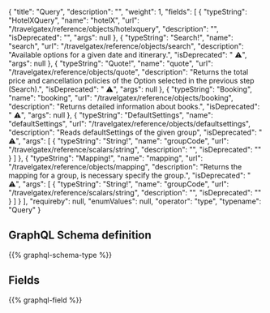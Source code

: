{
  "title": "Query",
  "description": "",
  "weight": 1,
  "fields": [
    {
      "typeString": "HotelXQuery",
      "name": "hotelX",
      "url": "/travelgatex/reference/objects/hotelxquery",
      "description": "",
      "isDeprecated": "",
      "args": null
    },
    {
      "typeString": "Search!",
      "name": "search",
      "url": "/travelgatex/reference/objects/search",
      "description": "Available options for a given date and itinerary.",
      "isDeprecated": " ⚠️",
      "args": null
    },
    {
      "typeString": "Quote!",
      "name": "quote",
      "url": "/travelgatex/reference/objects/quote",
      "description": "Returns the total price and cancellation policies of the Option selected in the previous step (Search).",
      "isDeprecated": " ⚠️",
      "args": null
    },
    {
      "typeString": "Booking",
      "name": "booking",
      "url": "/travelgatex/reference/objects/booking",
      "description": "Returns detailed information about books.",
      "isDeprecated": " ⚠️",
      "args": null
    },
    {
      "typeString": "DefaultSettings",
      "name": "defaultSettings",
      "url": "/travelgatex/reference/objects/defaultsettings",
      "description": "Reads defaultSettings of the given group",
      "isDeprecated": " ⚠️",
      "args": [
        {
          "typeString": "String!",
          "name": "groupCode",
          "url": "/travelgatex/reference/scalars/string",
          "description": "",
          "isDeprecated": ""
        }
      ]
    },
    {
      "typeString": "Mapping!",
      "name": "mapping",
      "url": "/travelgatex/reference/objects/mapping",
      "description": "Returns the mapping for a group, is necessary specify the group.",
      "isDeprecated": " ⚠️",
      "args": [
        {
          "typeString": "String!",
          "name": "groupCode",
          "url": "/travelgatex/reference/scalars/string",
          "description": "",
          "isDeprecated": ""
        }
      ]
    }
  ],
  "requireby": null,
  "enumValues": null,
  "operator": "type",
  "typename": "Query"
}
## GraphQL Schema definition

{{% graphql-schema-type %}}

## Fields

{{% graphql-field %}}

